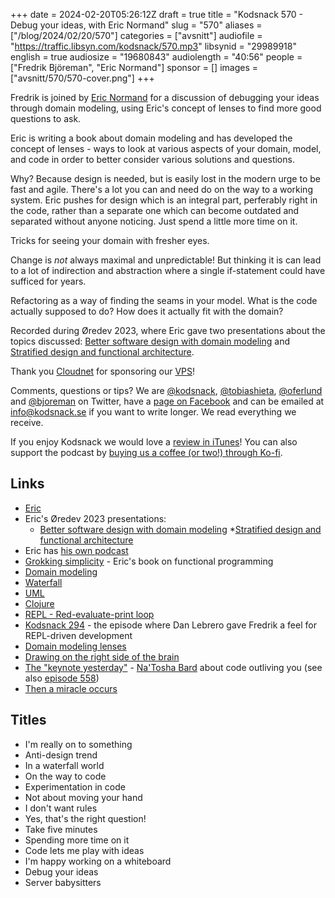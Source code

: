 +++
date = 2024-02-20T05:26:12Z
draft = true
title = "Kodsnack 570 - Debug your ideas, with Eric Normand"
slug = "570"
aliases = ["/blog/2024/02/20/570"]
categories = ["avsnitt"]
audiofile = "https://traffic.libsyn.com/kodsnack/570.mp3"
libsynid = "29989918"
english = true
audiosize = "19680843"
audiolength = "40:56"
people = ["Fredrik Björeman", "Eric Normand"]
sponsor = []
images = ["avsnitt/570/570-cover.png"]
+++

Fredrik is joined by [Eric Normand](https://ericnormand.me/) for a discussion of debugging your ideas through domain modeling, using Eric's concept of lenses to find more good questions to ask.

Eric is writing a book about domain modeling and has developed the concept of lenses - ways to look at various aspects of your domain, model, and code in order to better consider various solutions and questions.

Why? Because design is needed, but is easily lost in the modern urge to be fast and agile. There's a lot you can and need do on the way to a working system. Eric pushes for design which is an integral part, perferably right in the code, rather than a separate one which can become outdated and separated without anyone noticing. Just spend a little more time on it.

Tricks for seeing your domain with fresher eyes.

Change is *not* always maximal and unpredictable! But thinking it is can lead to a lot of indirection and abstraction where a single if-statement could have sufficed for years.

Refactoring as a way of finding the seams in your model. What is the code actually supposed to do? How does it actually fit with the domain?

Recorded during Øredev 2023, where Eric gave two presentations about the topics discussed: [Better software design with domain modeling](https://ericnormand.me/speaking/oredev-domain-modeling-2023) and [Stratified design and functional architecture](https://ericnormand.me/speaking/oredev-functional-architecture-2023).

Thank you [Cloudnet](http://www.cloudnet.se) for sponsoring our [VPS](http://en.wikipedia.org/wiki/Virtual_private_server)!

Comments, questions or tips? We are [@kodsnack](https://www.twitter.com/kodsnack), [@tobiashieta](https://www.twitter.com/tobiashieta), [@oferlund](https://twitter.com/oferlund) and [@bjoreman](https://www.twitter.com/bjoreman) on Twitter, have a [page on Facebook](https://www.facebook.com/kodsnack) and can be emailed at [info@kodsnack.se](mailto:info@kodsnack.se) if you want to write longer. We read everything we receive.

If you enjoy Kodsnack we would love a [review in iTunes](http://itunes.apple.com/se/podcast/kodsnack/id561631498?l=en)! You can also support the podcast by <a href="https://ko-fi.com/kodsnack" rel="payment">buying us a coffee (or two!) through Ko-fi</a>.

## Links ##
* [Eric](https://ericnormand.me/)
* Eric's Øredev 2023 presentations:
	* [Better software design with domain modeling](https://ericnormand.me/speaking/oredev-domain-modeling-2023)
	*[Stratified design and functional architecture](https://ericnormand.me/speaking/oredev-functional-architecture-2023)
* Eric has [his own podcast](https://ericnormand.me/podcast)
* [Grokking simplicity](https://grokkingsimplicity.com/) - Eric's book on functional programming
* [Domain modeling](https://en.wikipedia.org/wiki/Domain_model)
* [Waterfall](https://en.wikipedia.org/wiki/Waterfall_model)
* [UML](https://en.wikipedia.org/wiki/Unified_Modeling_Language)
* [Clojure](https://en.wikipedia.org/wiki/Clojure)
* [REPL - Red-evaluate-print loop](https://en.wikipedia.org/wiki/Read%E2%80%93eval%E2%80%93print_loop)
* [Kodsnack 294](https://kodsnack.se/international/294/) - the episode where Dan Lebrero gave Fredrik a feel for REPL-driven development
* [Domain modeling lenses](https://ericnormand.me/podcast/what-are-the-domain-modeling-lenses)
* [Drawing on the right side of the brain](https://www.amazon.com/Drawing-Right-Side-Brain-Definitive/dp/1585429201)
* [The "keynote yesterday"](https://www.youtube.com/watch?v=XCwPtib9Z_U&list=PLOUKmSqExtAH0k42evc9j3fiqfgHu00Cf&index=12) - [Na'Tosha Bard](https://natoshabard.com/) about code outliving you (see also [episode 558](https://kodsnack.se/558/))
* [Then a miracle occurs](https://www.researchgate.net/figure/Then-a-Miracle-Occurs-Copyrighted-artwork-by-Sydney-Harris-Inc-All-materials-used-with_fig2_302632920)

## Titles ##
* I'm really on to something
* Anti-design trend
* In a waterfall world
* On the way to code
* Experimentation in code
* Not about moving your hand
* I don't want rules
* Yes, that's the right question!
* Take five minutes
* Spending more time on it
* Code lets me play with ideas
* I'm happy working on a whiteboard
* Debug your ideas
* Server babysitters